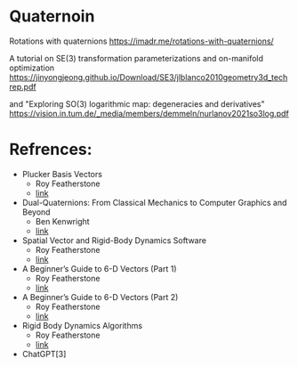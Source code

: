 # Quaternoin

Rotations with quaternions
https://imadr.me/rotations-with-quaternions/

A tutorial on SE(3) transformation parameterizations and on-manifold optimization
https://jinyongjeong.github.io/Download/SE3/jlblanco2010geometry3d_techrep.pdf

and "Exploring SO(3) logarithmic map: degeneracies and derivatives"
https://vision.in.tum.de/_media/members/demmeln/nurlanov2021so3log.pdf

# Refrences:
* Plucker Basis Vectors
  - Roy Featherstone
  - [link](https://royfeatherstone.org/papers/icra06plucker.pdf)
* Dual-Quaternions: From Classical Mechanics to Computer Graphics and Beyond
  - Ben Kenwright
  - [link](https://xbdev.net/misc_demos/demos/dual_quaternions_beyond/paper.pdf)
* Spatial Vector and Rigid-Body Dynamics Software
  - Roy Featherstone
  - [link](https://royfeatherstone.org/spatial/v2/index.html)
* A Beginner’s Guide to 6-D Vectors (Part 1)
  - Roy Featherstone
  - [link](http://bleyer.org/files/A%20Beginner%27s%20Guide%20to%206-D%20Vectors%20-%20Feathersone%20(IEEE,%202010).pdf)
* A Beginner’s Guide to 6-D Vectors (Part 2)
  - Roy Featherstone
  - [link](???)
* Rigid Body Dynamics Algorithms
  - Roy Featherstone
  - [link](https://link.springer.com/book/10.1007/978-1-4899-7560-7)
* ChatGPT[3]
